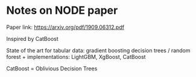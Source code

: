 # Notes on NODE paper

Paper link: https://arxiv.org/pdf/1909.06312.pdf

Inspired by CatBoost

State of the art for tabular data:
gradient boosting decision trees / random forest + implementations: LightGBM, XgBoost, CatBoost

CatBoost = Oblivious Decision Trees



